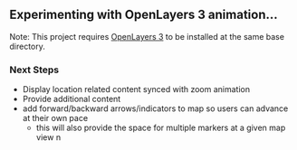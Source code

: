 ## Experimenting with OpenLayers 3 animation...

Note:  This project requires [OpenLayers 3](https://github.com/openlayers/ol3/releases) to be installed at the same base directory.  

### Next Steps
* Display location related content synced with zoom animation
* Provide additional content
* add forward/backward arrows/indicators to map so users can advance at their own pace
  * this will also provide the space for multiple markers at a given map view
n


